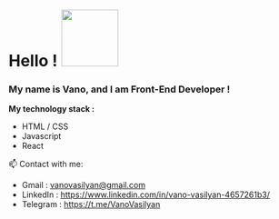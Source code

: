 # Hello ! <img  src="https://emoji.gg/assets/emoji/6307_waving_lol.gif"  width="100px" />

### My name is Vano, and I am Front-End Developer !

**My technology stack :**

* HTML / CSS
* Javascript
* React

📫 Contact with me:

* Gmail : vanovasilyan@gmail.com 
* LinkedIn : https://www.linkedin.com/in/vano-vasilyan-4657261b3/
* Telegram : https://t.me/VanoVasilyan 

